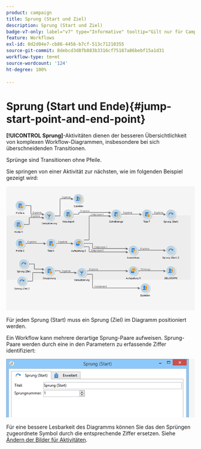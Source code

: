 ```yaml
---
product: campaign
title: Sprung (Start und Ziel)
description: Sprung (Start und Ziel)
badge-v7-only: label="v7" type="Informative" tooltip="Gilt nur für Campaign Classic v7"
feature: Workflows
exl-id: 0d2d04e7-cb86-4456-b7cf-513c71210355
source-git-commit: 8debcd3d8fb883b3316cf75187a86bebf15a1d31
workflow-type: tm+mt
source-wordcount: '124'
ht-degree: 100%

---
```


# Sprung (Start und Ende){#jump-start-point-and-end-point}



**[!UICONTROL Sprung]**-Aktivitäten dienen der besseren Übersichtlichkeit von komplexen Workflow-Diagrammen, insbesondere bei sich überschneidenden Transitionen.

Sprünge sind Transitionen ohne Pfeile.

Sie springen von einer Aktivität zur nächsten, wie im folgenden Beispiel gezeigt wird:

![](assets/s_user_segmentation_jump_sample.png)

Für jeden Sprung (Start) muss ein Sprung (Ziel) im Diagramm positioniert werden.

Ein Workflow kann mehrere derartige Sprung-Paare aufweisen. Sprung-Paare werden durch eine in den Parametern zu erfassende Ziffer identifiziert:

![](assets/s_user_segmentation_jump_in.png)

Für eine bessere Lesbarkeit des Diagramms können Sie das den Sprüngen zugeordnete Symbol durch die entsprechende Ziffer ersetzen. Siehe [Ändern der Bilder für Aktivitäten](managing-activity-images.md).
